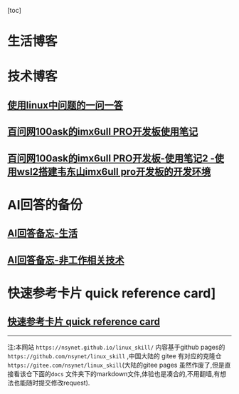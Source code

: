 [toc]



# 生活博客

# 技术博客

## [ 使用linux中问题的一问一答 ](./linux_one_question_one_answer.md)

## [百问网100ask的imx6ull  PRO开发板使用笔记](./imx6ull_using_1.md)

## [百问网100ask的imx6ull PRO开发板-使用笔记2 -使用wsl2搭建韦东山imx6ull pro开发板的开发环境 ](./imx6ull_using_wsl2.md)


# AI回答的备份

## [AI回答备忘-生活](./ai_answer_life.md)

## [AI回答备忘-非工作相关技术](./ai_answer_non_work_technology.md)

# 快速参考卡片 quick reference card]

## [快速参考卡片 quick reference card](./quick_reference_card.md)


---

注:本网站 `https://nsynet.github.io/linux_skill/` 内容基于github pages的 `https://github.com/nsynet/linux_skill` ,中国大陆的 gitee 有对应的克隆仓 `https://gitee.com/nsynet/linux_skill`(大陆的gitee pages 虽然作废了,但是直接看该仓下面的`docs` 文件夹下的markdown文件,体验也是凑合的,不用翻墙,有想法也能随时提交修改request).  